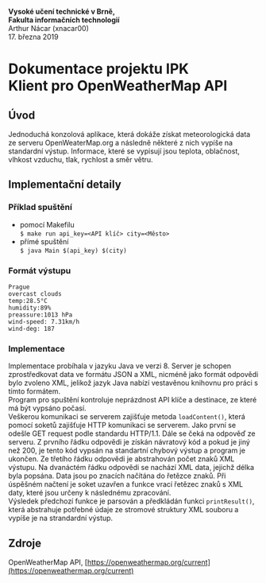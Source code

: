**Vysoké učení technické v Brně,**  
**Fakulta informačních technologií**  
Arthur Nácar (xnacar00)  
17. března 2019

# Dokumentace projektu IPK <br> Klient pro OpenWeatherMap API 
## Úvod
Jednoduchá konzolová aplikace, která dokáže získat meteorologická data ze serveru OpenWeaterMap.org a následně některé z nich vypíše na standardní výstup. Informace, které se vypisují jsou teplota, oblačnost, vlhkost vzduchu, tlak, rychlost a směr větru.
## Implementační detaily
### Příklad spuštění
* pomocí Makefilu  
  `$ make run api_key=<API klíč> city=<Město>`
* přímé spuštění  
 `$ java Main $(api_key) $(city)`

### Formát výstupu
```
Prague  
overcast clouds  
temp:28.5°C  
humidity:89% 
preassure:1013 hPa  
wind-speed: 7.31km/h  
wind-deg: 187 
```
### Implementace
Implementace probíhala v jazyku Java ve verzi 8. Server je schopen zprostředkovat data ve formátu JSON a XML, nicméně jako formát odpovědi bylo zvoleno XML, jelikož jazyk Java nabízí vestavěnou knihovnu pro práci s tímto formátem.  
Program pro spuštění kontroluje neprázdnost API klíče a destinace, ze které má být vypsáno počasí.  
Veškerou komunikaci se serverem zajišťuje metoda `loadContent()`, která pomocí soketů zajišťuje HTTP komunikaci se serverem. Jako první se odešle GET request podle standardu HTTP/1.1. Dále se čeká na odpověď ze serveru. Z prvního řádku odpovědi je získán návratový kód a pokud je jiný než 200, je tento kód vypsán na standartní chybový výstup a program je ukončen. Ze třetího řádku odpovědi je abstrahován počet znaků XML výstupu. Na dvanáctém řádku odpovědi se nachází XML data, jejichž délka byla popsána. Data jsou po znacích načítána do řetězce znaků. Při úspěšném načtení je soket uzavřen a funkce vrací řetězec znaků s XML daty, které jsou určeny k následnému zpracování.  
Výsledek předchozí funkce je parsován a předkládán funkci `printResult()`, která abstrahuje potřebné údaje ze stromové struktury XML souboru a vypíše je na strandardní výstup.

## Zdroje
OpenWeatherMap API, [https://openweathermap.org/current](https://openweathermap.org/current)